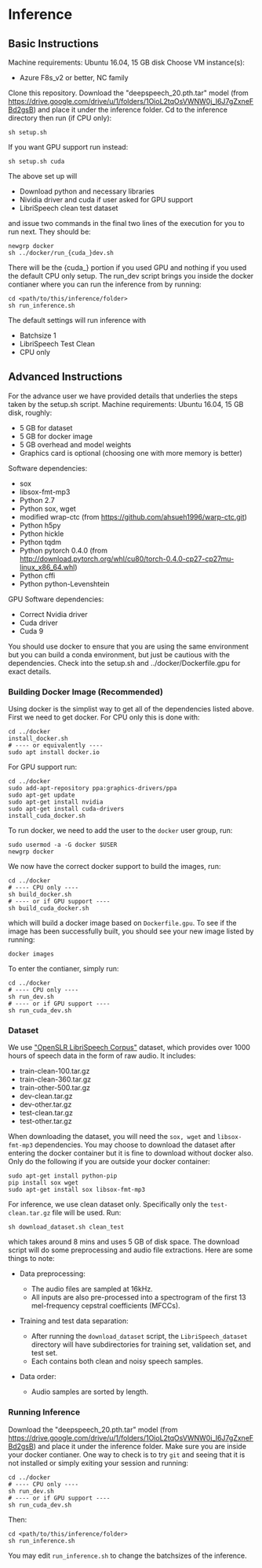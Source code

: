 # Inference

## Basic Instructions

Machine requirements: Ubuntu 16.04, 15 GB disk
Choose VM instance(s):
 
- Azure F8s_v2 or better,  NC family

Clone this repository. Download the "deepspeech_20.pth.tar" model (from https://drive.google.com/drive/u/1/folders/1OioL2tqOsVWNW0j_I6J7gZxneFBd2gsB) and place it under the inference folder.
Cd to the inference directory then run (if CPU only):

	sh setup.sh

If you want GPU support run instead:

	sh setup.sh cuda

The above set up will

- Download python and necessary libraries
- Nividia driver and cuda if user asked for GPU support
- LibriSpeech clean test dataset 

and issue two commands in the final two lines of the execution for you to run next. They should be:
	
	newgrp docker
	sh ../docker/run_{cuda_}dev.sh

There will be the {cuda_} portion if you used GPU and nothing if you used the default CPU only setup. 
The run_dev script brings you inside the docker contianer where you can run the inference from by running:

	cd <path/to/this/inference/folder>
	sh run_inference.sh
	
The default settings will run inference with

- Batchsize 1
- LibriSpeech Test Clean
- CPU only

## Advanced Instructions

For the advance user we have provided details that underlies the steps taken by the setup.sh script.
Machine requirements: Ubuntu 16.04, 15 GB disk, roughly:

- 5 GB for dataset
- 5 GB for docker image
- 5 GB overhead and model weights
- Graphics card is optional (choosing one with more memory is better)

Software dependencies:

- sox
- libsox-fmt-mp3
- Python 2.7
- Python sox, wget
- modified wrap-ctc (from https://github.com/ahsueh1996/warp-ctc.git)
- Python h5py
- Python hickle
- Python tqdm
- Python pytorch 0.4.0 (from http://download.pytorch.org/whl/cu80/torch-0.4.0-cp27-cp27mu-linux_x86_64.whl)
- Python cffi
- Python python-Levenshtein

GPU Software dependencies:

- Correct Nvidia driver
- Cuda driver
- Cuda 9 

You should use docker to ensure that you are using the same environment but you can build a conda environment, but just be cautious with the dependencies. Check into the setup.sh and ../docker/Dockerfile.gpu for exact details.

### Building Docker Image (Recommended)

Using docker is the simplist way to get all of the dependencies listed above. First we need to get docker.
For CPU only this is done with:

	cd ../docker
	install_docker.sh
	# ---- or equivalently ----
	sudo apt install docker.io

For GPU support run:

	cd ../docker
	sudo add-apt-repository ppa:graphics-drivers/ppa
	sudo apt-get update
	sudo apt-get install nvidia
	sudo apt-get install cuda-drivers
	install_cuda_docker.sh

To run docker, we need to add the user to the `docker` user group, run:

	sudo usermod -a -G docker $USER
	newgrp docker
	
We now have the correct docker support to build the images, run:

	cd ../docker
	# ---- CPU only ----
	sh build_docker.sh
	# ---- or if GPU support ----
	sh build_cuda_docker.sh

which will build a docker image based on `Dockerfile.gpu`. To see if the image has been successfully built, you should see your new image listed by running:

	docker images

To enter the contianer, simply run:

	cd ../docker
	# ---- CPU only ----
	sh run_dev.sh
	# ---- or if GPU support ----
	sh run_cuda_dev.sh

### Dataset

We use ["OpenSLR LibriSpeech Corpus"](http://www.openslr.org/12/) dataset, which provides over 1000 hours of speech data in the form of raw audio. It includes:
	
- train-clean-100.tar.gz
- train-clean-360.tar.gz
- train-other-500.tar.gz
- dev-clean.tar.gz
- dev-other.tar.gz
- test-clean.tar.gz
- test-other.tar.gz

When downloading the dataset, you will need the `sox, wget` and `libsox-fmt-mp3` dependencies.
You may choose to download the dataset after entering the docker container but it is fine to download without docker also.
Only do the following if you are outside your docker container:

	sudo apt-get install python-pip
	pip install sox wget
	sudo apt-get install sox libsox-fmt-mp3
	
For inference, we use clean dataset only. Specifically only the `test-clean.tar.gz` file will be used. Run:

	sh download_dataset.sh clean_test

which takes around 8 mins and uses 5 GB of disk space.
The download script will do some preprocessing and audio file extractions. Here are some things to note:
	
  - Data preprocessing:
    - The audio files are sampled at 16kHz.
    - All inputs are also pre-processed into a spectrogram of the first 13 mel-frequency cepstral coefficients (MFCCs).
	
  - Training and test data separation:
    - After running the `download_dataset` script, the `LibriSpeech_dataset` directory will have subdirectories for training set, validation set, and test set.
    - Each contains both clean and noisy speech samples.

  - Data order:
    - Audio samples are sorted by length.

### Running Inference

Download the "deepspeech_20.pth.tar" model (from https://drive.google.com/drive/u/1/folders/1OioL2tqOsVWNW0j_I6J7gZxneFBd2gsB) and place it under the inference folder.
Make sure you are inside your docker contianer. One way to check is to try `git` and seeing that it is not installed or simply exiting your session and running:

	cd ../docker
	# ---- CPU only ----
	sh run_dev.sh
	# ---- or if GPU support ----
	sh run_cuda_dev.sh
	
Then:

	cd <path/to/this/inference/folder>
	sh run_inference.sh

You may edit `run_inference.sh` to change the batchsizes of the inference.

